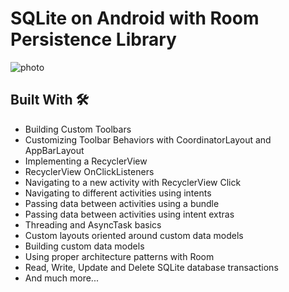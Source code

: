# SQLite on Android with Room Persistence Library

![photo](https://user-images.githubusercontent.com/47221267/93595959-425e1100-f9d6-11ea-8e58-dce69e669752.png)


## Built With 🛠

- Building Custom Toolbars
- Customizing Toolbar Behaviors with CoordinatorLayout and AppBarLayout
- Implementing a RecyclerView
- RecyclerView OnClickListeners
- Navigating to a new activity with RecyclerView Click
- Navigating to different activities using intents
- Passing data between activities using a bundle
- Passing data between activities using intent extras
- Threading and AsyncTask basics
- Custom layouts oriented around custom data models
- Building custom data models
- Using proper architecture patterns with Room
- Read, Write, Update and Delete SQLite database transactions
- And much more...

